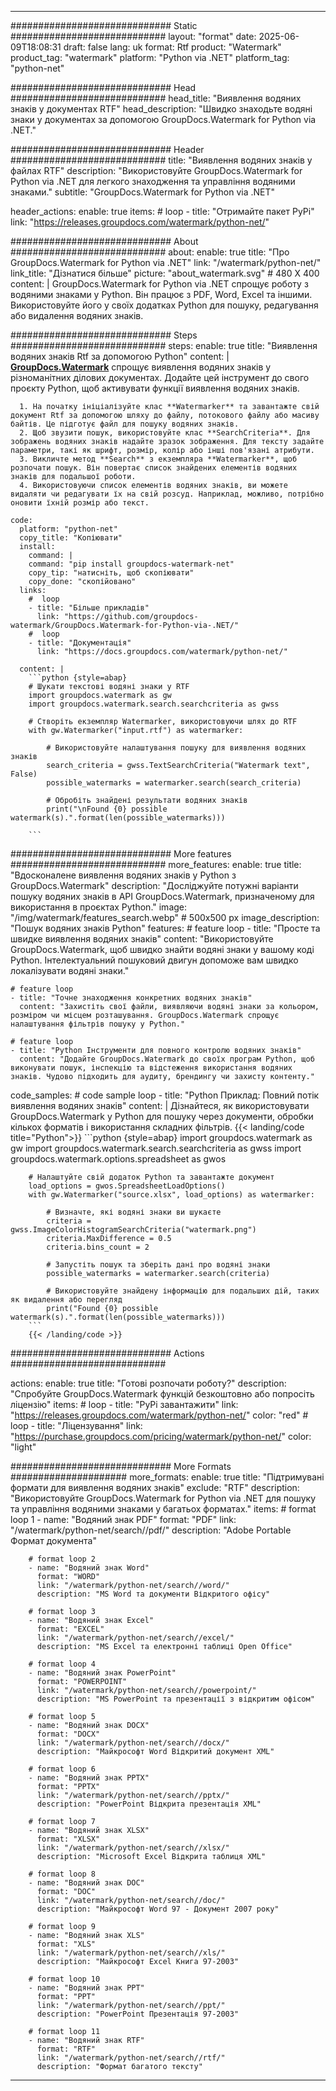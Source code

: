 
---
############################# Static ############################
layout: "format"
date:  2025-06-09T18:08:31
draft: false
lang: uk
format: Rtf
product: "Watermark"
product_tag: "watermark"
platform: "Python via .NET"
platform_tag: "python-net"

############################# Head ############################
head_title: "Виявлення водяних знаків у документах RTF"
head_description: "Швидко знаходьте водяні знаки у документах за допомогою GroupDocs.Watermark for Python via .NET."

############################# Header ############################
title: "Виявлення водяних знаків у файлах RTF" 
description: "Використовуйте GroupDocs.Watermark for Python via .NET для легкого знаходження та управління водяними знаками."
subtitle: "GroupDocs.Watermark for Python via .NET" 

header_actions:
  enable: true
  items:
    #  loop
    - title: "Отримайте пакет PyPi"
      link: "https://releases.groupdocs.com/watermark/python-net/"
      
############################# About ############################
about:
    enable: true
    title: "Про GroupDocs.Watermark for Python via .NET"
    link: "/watermark/python-net/"
    link_title: "Дізнатися більше"
    picture: "about_watermark.svg" # 480 X 400
    content: |
       GroupDocs.Watermark for Python via .NET спрощує роботу з водяними знаками у Python. Він працює з PDF, Word, Excel та іншими. Використовуйте його у своїх додатках Python для пошуку, редагування або видалення водяних знаків.

############################# Steps ############################
steps:
    enable: true
    title: "Виявлення водяних знаків Rtf за допомогою Python"
    content: |
      **[GroupDocs.Watermark](https://products.groupdocs.com/watermark/python-net/)** спрощує виявлення водяних знаків у різноманітних ділових документах. Додайте цей інструмент до свого проєкту Python, щоб активувати функції виявлення водяних знаків.
      
      1. На початку ініціалізуйте клас **Watermarker** та завантажте свій документ Rtf за допомогою шляху до файлу, потокового файлу або масиву байтів. Це підготує файл для пошуку водяних знаків.
      2. Щоб звузити пошук, використовуйте клас **SearchCriteria**. Для зображень водяних знаків надайте зразок зображення. Для тексту задайте параметри, такі як шрифт, розмір, колір або інші пов'язані атрибути.
      3. Викличте метод **Search** з екземпляра **Watermarker**, щоб розпочати пошук. Він повертає список знайдених елементів водяних знаків для подальшої роботи.
      4. Використовуючи список елементів водяних знаків, ви можете видаляти чи редагувати їх на свій розсуд. Наприклад, можливо, потрібно оновити їхній розмір або текст.
   
    code:
      platform: "python-net"
      copy_title: "Копіювати"
      install:
        command: |
        command: "pip install groupdocs-watermark-net"
        copy_tip: "натисніть, щоб скопіювати"
        copy_done: "скопійовано"
      links:
        #  loop
        - title: "Більше прикладів"
          link: "https://github.com/groupdocs-watermark/GroupDocs.Watermark-for-Python-via-.NET/"
        #  loop
        - title: "Документація"
          link: "https://docs.groupdocs.com/watermark/python-net/"
          
      content: |
        ```python {style=abap}
        # Шукати текстові водяні знаки у RTF
        import groupdocs.watermark as gw
        import groupdocs.watermark.search.searchcriteria as gwss

        # Створіть екземпляр Watermarker, використовуючи шлях до RTF
        with gw.Watermarker("input.rtf") as watermarker:

            # Використовуйте налаштування пошуку для виявлення водяних знаків
            search_criteria = gwss.TextSearchCriteria("Watermark text", False)
            possible_watermarks = watermarker.search(search_criteria)

            # Обробіть знайдені результати водяних знаків
            print("\nFound {0} possible watermark(s).".format(len(possible_watermarks)))
       
        ```  

############################# More features ############################
more_features:
  enable: true
  title: "Вдосконалене виявлення водяних знаків у Python з GroupDocs.Watermark"
  description: "Досліджуйте потужні варіанти пошуку водяних знаків в API GroupDocs.Watermark, призначеному для використання в проєктах Python."
  image: "/img/watermark/features_search.webp" # 500x500 px
  image_description: "Пошук водяних знаків Python"
  features:
    # feature loop
    - title: "Просте та швидке виявлення водяних знаків"
      content: "Використовуйте GroupDocs.Watermark, щоб швидко знайти водяні знаки у вашому коді Python. Інтелектуальний пошуковий двигун допоможе вам швидко локалізувати водяні знаки."

    # feature loop
    - title: "Точне знаходження конкретних водяних знаків"
      content: "Захистіть свої файли, виявляючи водяні знаки за кольором, розміром чи місцем розташування. GroupDocs.Watermark спрощує налаштування фільтрів пошуку у Python."

    # feature loop
    - title: "Python Інструменти для повного контролю водяних знаків"
      content: "Додайте GroupDocs.Watermark до своїх програм Python, щоб виконувати пошук, інспекцію та відстеження використання водяних знаків. Чудово підходить для аудиту, брендингу чи захисту контенту."
      
  code_samples:
    # code sample loop
    - title: "Python Приклад: Повний потік виявлення водяних знаків"
      content: |
        Дізнайтеся, як використовувати GroupDocs.Watermark у Python для пошуку через документи, обробки кількох форматів і використання складних фільтрів.
        {{< landing/code title="Python">}}
        ```python {style=abap}
        import groupdocs.watermark as gw
        import groupdocs.watermark.search.searchcriteria as gwss
        import groupdocs.watermark.options.spreadsheet as gwos

        # Налаштуйте свій додаток Python та завантажте документ
        load_options = gwos.SpreadsheetLoadOptions()
        with gw.Watermarker("source.xlsx", load_options) as watermarker:

            # Визначте, які водяні знаки ви шукаєте
            criteria = gwss.ImageColorHistogramSearchCriteria("watermark.png")
            criteria.MaxDifference = 0.5
            criteria.bins_count = 2

            # Запустіть пошук та зберіть дані про водяні знаки
            possible_watermarks = watermarker.search(criteria)

            # Використовуйте знайдену інформацію для подальших дій, таких як видалення або перегляд
            print("Found {0} possible watermark(s).".format(len(possible_watermarks)))        
        ```
        {{< /landing/code >}}


############################# Actions ############################

actions:
  enable: true
  title: "Готові розпочати роботу?"
  description: "Спробуйте GroupDocs.Watermark функцій безкоштовно або попросіть ліцензію"
  items:
    #  loop
    - title: "PyPi завантажити"
      link: "https://releases.groupdocs.com/watermark/python-net/"
      color: "red"
        #  loop
    - title: "Ліцензування"
      link: "https://purchase.groupdocs.com/pricing/watermark/python-net/"
      color: "light"


############################# More Formats #####################
more_formats:
    enable: true
    title: "Підтримувані формати для виявлення водяних знаків"
    exclude: "RTF"
    description: "Використовуйте GroupDocs.Watermark for Python via .NET для пошуку та управління водяними знаками у багатьох форматах."
    items: 
        # format loop 1
        - name: "Водяний знак PDF"
          format: "PDF"
          link: "/watermark/python-net/search//pdf/"
          description: "Adobe Portable Формат документа"

        # format loop 2
        - name: "Водяний знак Word"
          format: "WORD"
          link: "/watermark/python-net/search//word/"
          description: "MS Word та документи Відкритого офісу"
          
        # format loop 3
        - name: "Водяний знак Excel"
          format: "EXCEL"
          link: "/watermark/python-net/search//excel/"
          description: "MS Excel та електронні таблиці Open Office"

        # format loop 4
        - name: "Водяний знак PowerPoint"
          format: "POWERPOINT"
          link: "/watermark/python-net/search//powerpoint/"
          description: "MS PowerPoint та презентації з відкритим офісом"

        # format loop 5
        - name: "Водяний знак DOCX"
          format: "DOCX"
          link: "/watermark/python-net/search//docx/"
          description: "Майкрософт Word Відкритий документ XML"
          
        # format loop 6
        - name: "Водяний знак PPTX"
          format: "PPTX"
          link: "/watermark/python-net/search//pptx/"
          description: "PowerPoint Відкрита презентація XML"
          
        # format loop 7
        - name: "Водяний знак XLSX"
          format: "XLSX"
          link: "/watermark/python-net/search//xlsx/"
          description: "Microsoft Excel Відкрита таблиця XML"

        # format loop 8
        - name: "Водяний знак DOC"
          format: "DOC"
          link: "/watermark/python-net/search//doc/"
          description: "Майкрософт Word 97 - Документ 2007 року"

        # format loop 9
        - name: "Водяний знак XLS"
          format: "XLS"
          link: "/watermark/python-net/search//xls/"
          description: "Майкрософт Excel Книга 97-2003"

        # format loop 10
        - name: "Водяний знак PPT"
          format: "PPT"
          link: "/watermark/python-net/search//ppt/"
          description: "PowerPoint Презентація 97-2003"

        # format loop 11
        - name: "Водяний знак RTF"
          format: "RTF"
          link: "/watermark/python-net/search//rtf/"
          description: "Формат багатого тексту"

---